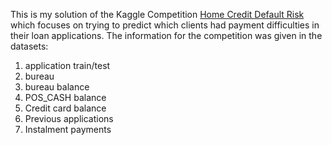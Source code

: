 This is my solution of the Kaggle Competition [Home Credit Default Risk](https://www.kaggle.com/competitions/home-credit-default-risk) which focuses on trying to predict which clients had payment difficulties in their loan applications. The information for the competition was given in the datasets:
1. application train/test
2. bureau 
3. bureau balance
4. POS_CASH balance
5. Credit card balance
6. Previous applications
7. Instalment payments


